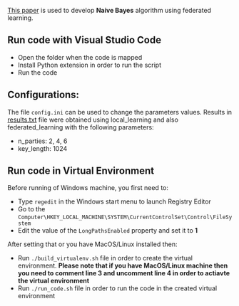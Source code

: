 [This paper](http://www.aun.edu.eg/journal_files/143_J_4816.pdf) is used to develop **Naive Bayes** algorithm using federated learning.

## Run code with Visual Studio Code
-   Open the folder when the code is mapped
-   Install Python extension in order to run the script
-   Run the code

## Configurations:
The file `config.ini` can be used to change the parameters values.
Results in [results.txt](results.txt) file were obtained using local_learning and also federated_learning with the following parameters:
- n_parties: 2, 4, 6
- key_length: 1024

## Run code in Virtual Environment
Before running of Windows machine, you first need to:
- Type `regedit` in the Windows start menu to launch Registry Editor
- Go to the `Computer\HKEY_LOCAL_MACHINE\SYSTEM\CurrentControlSet\Control\FileSystem`
- Edit the value of the `LongPathsEnabled` property and set it to **1**

After setting that or you have MacOS/Linux installed then:
- Run `./build_virtualenv.sh` file in order to create the virtual environment. **Please note that if you have MacOS/Linux machine then you need to comment line 3 and uncomment line 4 in order to actiavte the virtual environment**
- Run `./run_code.sh` file in order to run the code in the created virtual environment
